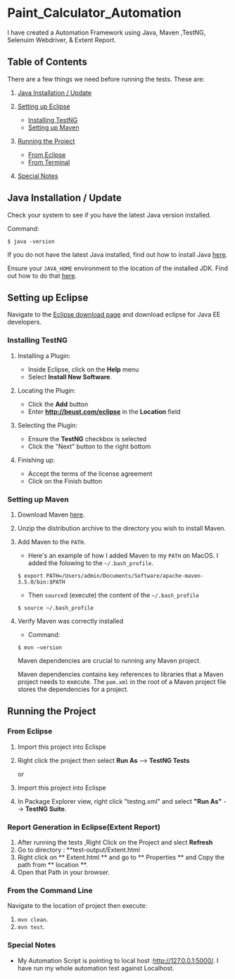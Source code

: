 # Paint_Calculator_Automation 

I have created a Automation Framework using Java, Maven ,TestNG, Selenuim Webdriver, & Extent Report. 

## Table of Contents
There are a few things we need before running the tests. These are:

1. [Java Installation / Update](#installation)
1. [Setting up Eclipse](#eclipse-setup)
    
    *  [Installing TestNG](#eclipse-testng-installation)
    *  [Setting up Maven](#setting-up-maven)
1. [Running the Project](#running-the-project)
    
    * [From Eclipse](#from-eclipse)
    * [From Terminal](#from-command-line)
1. [Special Notes](#special-notes)


## <a id="eclipse-setup"></a>Java Installation / Update

Check your system to see if you have the latest Java version installed.
 
 Command:
 ```shell
$ java -version
```

If you do not have the latest Java installed, find out how to install Java [here](https://www.java.com/en/download/help/download_options.xml).

Ensure your `JAVA_HOME` environment to the location of the installed JDK. Find out how to do that [here](https://docs.oracle.com/cd/E19182-01/820-7851/inst_cli_jdk_javahome_t/).

##  <a id="installation"></a> Setting up Eclipse

Navigate to the [Eclipse download page](https://eclipse.org/downloads/) and download eclipse for Java EE developers.

### <a id="eclipse-testng-installation"></a> Installing TestNG

1. Installing a Plugin:
    * Inside Eclipse, click on the **Help** menu  
    * Select **Install New Software**.


1. Locating the Plugin:
    * Click the **Add** button
    * Enter **http://beust.com/eclipse** in the **Location** field


1. Selecting the Plugin:
    * Ensure the **TestNG** checkbox is selected
    * Click the "Next" button to the right bottom


1. Finishing up:
    * Accept the terms of the license agreement
    * Click on the Finish button


### <a id="setting-up-maven"></a>Setting up Maven

1. Download Maven [here](https://maven.apache.org/download.cgi).

    

1. Unzip the distribution archive to the directory you wish to install Maven. 
  
1. Add Maven to the `PATH`.

    * Here's an example of how I added Maven to my `PATH` on MacOS.
    I added the folowing to the `~/.bash_profile`.

    ```shell
    $ export PATH=/Users/admin/Documents/Software/apache-maven-3.5.0/bin:$PATH

    ```
    * Then `source`d (execute) the content of the `~/.bash_profile`
      
    ``` shell 
    $ source ~/.bash_profile
    ```

1. Verify Maven was correctly installed

    * Command:

    ```shell
    $ mvn –version
    ```

    Maven dependencies are crucial to running any Maven project.
    
    Maven dependencies contains key references to libraries that a Maven project needs to execute. The `pom.xml` in the root of a Maven project file stores the dependencies for a project.

## <a id="running-the-project"></a> Running the Project

### <a id="from-eclipse"></a> From Eclipse

  1. Import this project into Eclispe
  1. Right click the project then select **Run As** --> **TestNG Tests**
  
     or
    
  1. Import this project into Eclispe
  1. In Package Explorer view, right click "testng.xml" and select **"Run As"** --> **TestNG Suite**.
  
 ### <a id="from-eclipse"></a> Report Generation in Eclipse(Extent Report)
 
  1. After running the tests ,Right Click on the Project and slect **Refresh**
  2. Go to directory : **test-output/Extent.html
  3. Right click on ** Extent.html ** and go to ** Properties ** and Copy the path from ** location **.
  4. Open that Path in your browser.
  
  
  ### <a id="from-command-line"></a> From the Command Line

  Navigate to the location of project then execute:
 1. `mvn clean`. 
 2. `mvn test`.

### <a id="special-notes"></a> Special Notes

* My Automation Script is pointing to local host :http://127.0.0.1:5000/. I have run my whole automation test against Localhost.

